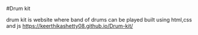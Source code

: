 #Drum kit

drum kit  is website where band of drums can be played built using html,css and js 
https://keerthikashetty08.github.io/Drum-kit/
